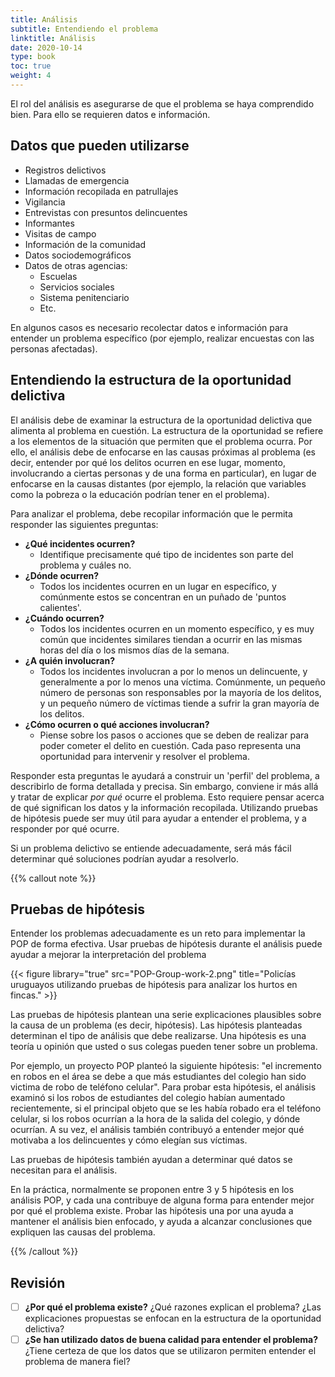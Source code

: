 ```yaml
---
title: Análisis
subtitle: Entendiendo el problema
linktitle: Análisis
date: 2020-10-14
type: book
toc: true
weight: 4
---
```


El rol del análisis es asegurarse de que el problema se haya comprendido bien. Para ello se requieren datos e información.

## Datos que pueden utilizarse

- Registros delictivos
- Llamadas de emergencia
- Información recopilada en patrullajes
- Vigilancia
- Entrevistas con presuntos delincuentes
- Informantes
- Visitas de campo
- Información de la comunidad
- Datos sociodemográficos
- Datos de otras agencias:
	- Escuelas
	- Servicios sociales
	- Sistema penitenciario
	- Etc.

En algunos casos es necesario recolectar datos e información para entender un problema específico (por ejemplo, realizar encuestas con las personas afectadas).

## Entendiendo la estructura de la oportunidad delictiva

El análisis debe de examinar la estructura de la oportunidad delictiva que alimenta al problema en cuestión. La estructura de la oportunidad se refiere a los elementos de la situación que permiten que el problema ocurra. Por ello, el análisis debe de enfocarse en las causas próximas al problema (es decir, entender por qué los delitos ocurren en ese lugar, momento, involucrando a ciertas personas y de una forma en particular), en lugar de enfocarse en la causas distantes (por ejemplo, la relación que variables como la pobreza o la educación podrían tener en el problema).

Para analizar el problema, debe recopilar información que le permita responder las siguientes preguntas:

- **¿Qué incidentes ocurren?**
	- Identifique precisamente qué tipo de incidentes son parte del problema y cuáles no.
- **¿Dónde ocurren?**
	- Todos los incidentes ocurren en un lugar en específico, y comúnmente estos se concentran en un puñado de 'puntos calientes'.
- **¿Cuándo ocurren?**
	- Todos los incidentes ocurren en un momento específico, y es muy común que incidentes similares tiendan a ocurrir en las mismas horas del día o los mismos días de la semana.
- **¿A quién involucran?**
	- Todos los incidentes involucran a por lo menos un delincuente, y generalmente a por lo menos una víctima. Comúnmente, un pequeño número de personas son responsables por la mayoría de los delitos, y un pequeño número de víctimas tiende a sufrir la gran mayoría de los delitos.
- **¿Cómo ocurren o qué acciones involucran?**
	- Piense sobre los pasos o acciones que se deben de realizar para poder cometer el delito en cuestión. Cada paso representa una oportunidad para intervenir y resolver el problema.

Responder esta preguntas le ayudará a construir un 'perfil' del problema, a describirlo de forma detallada y precisa. Sin embargo, conviene ir más allá y tratar de explicar *por qué* ocurre el problema. Esto requiere pensar acerca de qué significan los datos y la información recopilada. Utilizando pruebas de hipótesis puede ser muy útil para ayudar a entender el problema, y a responder por qué ocurre.

Si un problema delictivo se entiende adecuadamente, será más fácil determinar qué soluciones podrían ayudar a resolverlo.

{{% callout note %}}

## Pruebas de hipótesis

Entender los problemas adecuadamente es un reto para implementar la POP de forma efectiva. Usar pruebas de hipótesis durante el análisis puede ayudar a mejorar la interpretación del problema

{{< figure library="true" src="POP-Group-work-2.png" title="Policías uruguayos utilizando pruebas de hipótesis para analizar los hurtos en fincas." >}}

Las pruebas de hipótesis plantean una serie explicaciones plausibles sobre la causa de un problema (es decir, hipótesis). Las hipótesis planteadas determinan el tipo de análisis que debe realizarse. Una hipótesis es una teoría u opinión que usted o sus colegas pueden tener sobre un problema.

Por ejemplo, un proyecto POP planteó la siguiente hipótesis: "el incremento en robos en el área se debe a que más estudiantes del colegio han sido victima de robo de teléfono celular". Para probar esta hipótesis, el análisis examinó si los robos de estudiantes del colegio habían aumentado recientemente, si el principal objeto que se les había robado era el teléfono celular, si los robos ocurrían a la hora de la salida del colegio, y dónde ocurrían. A su vez, el análisis también contribuyó a entender mejor qué motivaba a los delincuentes y cómo elegían sus víctimas.

Las pruebas de hipótesis también ayudan a determinar qué datos se necesitan para el análisis.

En la práctica, normalmente se proponen entre 3 y 5 hipótesis en los análisis POP, y cada una contribuye de alguna forma para entender mejor por qué el problema existe. Probar las hipótesis una por una ayuda a mantener el análisis bien enfocado, y ayuda a alcanzar conclusiones que expliquen las causas del problema.

{{% /callout %}}

## Revisión

- [ ] **¿Por qué el problema existe?** ¿Qué razones explican el problema? ¿Las explicaciones propuestas se enfocan en la estructura de la oportunidad delictiva?
- [ ] **¿Se han utilizado datos de buena calidad para entender el problema?** ¿Tiene certeza de que los datos que se utilizaron permiten entender el problema de manera fiel?
